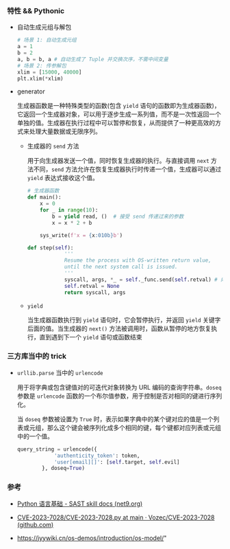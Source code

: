 ### 特性 && Pythonic

- 自动生成元组与解包

  ```python
  # 场景 1: 自动生成元组
  a = 1
  b = 2
  a, b = b, a # 自动生成了 Tuple 并交换次序，不需中间变量
  # 场景 2: 传参解包
  xlim = [15000, 40000]
  plt.xlim(*xlim)
  ```

- generator 

  生成器函数是一种特殊类型的函数(包含 `yield` 语句的函数即为生成器函数)，它返回一个生成器对象，可以用于逐步生成一系列值，而不是一次性返回一个单独的值。生成器在执行过程中可以暂停和恢复，从而提供了一种更高效的方式来处理大量数据或无限序列。

  - 生成器的 `send` 方法

    用于向生成器发送一个值，同时恢复生成器的执行。与直接调用 `next` 方法不同，`send` 方法允许在恢复生成器执行时传递一个值，生成器可以通过 `yield` 表达式接收这个值。

    ```python
    # 生成器函数
    def main():
        x = 0
        for _ in range(10):
            b = yield read, ()  # 接受 send 传递过来的参数
            x = x * 2 + b
    
        sys_write(f'x = {x:010b}b')
    
    def step(self):
                '''
                Resume the process with OS-written return value,
                until the next system call is issued.
                '''
                syscall, args, *_ = self._func.send(self.retval) # 向生成器函数传递 retval 变量
                self.retval = None
                return syscall, args
    ```

    

  - `yield`

    当生成器函数执行到 `yield` 语句时，它会暂停执行，并返回 `yield` 关键字后面的值。当生成器的 `next()` 方法被调用时，函数从暂停的地方恢复执行，直到遇到下一个 `yield` 语句或函数结束


### 三方库当中的 trick

- `urllib.parse` 当中的 `urlencode`

  用于将字典或包含键值对的可迭代对象转换为 URL 编码的查询字符串。`doseq` 参数是 `urlencode` 函数的一个布尔值参数，用于控制是否对相同的键进行序列化。

  当 `doseq` 参数被设置为 `True` 时，表示如果字典中的某个键对应的值是一个列表或元组，那么这个键会被序列化成多个相同的键，每个键都对应列表或元组中的一个值。

  ```python
  query_string = urlencode({
              'authenticity_token': token,
              'user[email][]': [self.target, self.evil]
          }, doseq=True)
  ```

  

### 参考

- [Python 语言基础 - SAST skill docs (net9.org)](https://docs.net9.org/languages/python/#_15)

- [CVE-2023-7028/CVE-2023-7028.py at main · Vozec/CVE-2023-7028 (github.com)](https://github.com/Vozec/CVE-2023-7028/blob/main/CVE-2023-7028.py)

- https://jyywiki.cn/os-demos/introduction/os-model/"